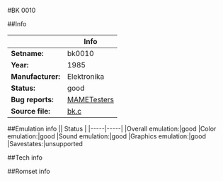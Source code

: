 #BK 0010

##Info

||Info|
|-----|-----|
|**Setname:**|bk0010
|**Year:**|1985
|**Manufacturer:**|Elektronika
|**Status:**|good
|**Bug reports:**|[MAMETesters](http://mametesters.org/view_all_set.php?type=1&temporary=y&search=bk.c)
|**Source file:**|[bk.c](https://github.com/mamedev/mame/blob/master/src/mess/drivers/bk.c)

##Emulation info
|| Status |
|-----|-----|
|Overall emulation:|good
|Color emulation:|good
|Sound emulation:|good
|Graphics emulation:|good
|Savestates:|unsupported

##Tech info

##Romset info

<!--- START OF EDITED COMMENT DO NOT TOUCH TEXT ABOVE-->
